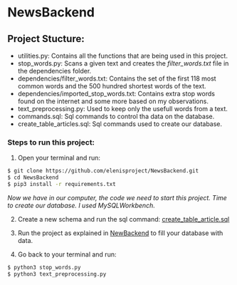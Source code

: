 # NewsBackend

## Project Stucture:
  - utilities.py: Contains all the functions that are being used in this project.
  - stop_words.py: Scans a given text and creates the *filter_words.txt* file in the dependencies folder.
  - dependencies/filter_words.txt: Contains the set of the first 118 most common words and the 500 hundred shortest words of the text.
   - dependencies/imported_stop_words.txt: Contains extra stop words found on the internet and some more based on my observations.
  - text_preprocessing.py: Used to keep only the usefull words from a text.
  - commands.sql: Sql commands to control tha data on the database.
  - create_table_articles.sql: Sql commands used to create our database.
  
  
### Steps to run this project:

1. Open your terminal and run:

```bash
$ git clone https://github.com/elenisproject/NewsBackend.git
$ cd NewsBackend
$ pip3 install -r requirements.txt

```
*Now we have in our computer, the code we need to start this project. Time to create our database. I used MySQLWorkbench.* 

2. Create a new schema and run the sql command:
[create_table_article.sql](Database_Configuration/create_table_articles.sql)

3. Run the project as explained in
[NewBackend](https://github.com/elenisproject/NewsBackend.git)
to fill your database with data.

4. Go back to your terminal and run:
```bash
$ python3 stop_words.py     
$ python3 text_preprocessing.py
```
